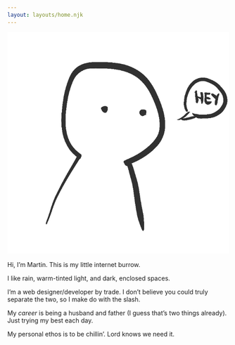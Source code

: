```yaml
---
layout: layouts/home.njk
---
```


<img src="/img/me.png" alt="hey" />

<div class="text">

Hi, I’m Martin. This is my little internet burrow.

I like rain, warm-tinted light, and dark, enclosed spaces.

I’m a web designer/developer by trade. I don’t believe you could truly separate the two, so I make do with the slash.

My *career* is being a husband and father (I guess that’s two things already). Just trying my best each day.

My personal ethos is to be chillin’. Lord knows we need it.

</div>
